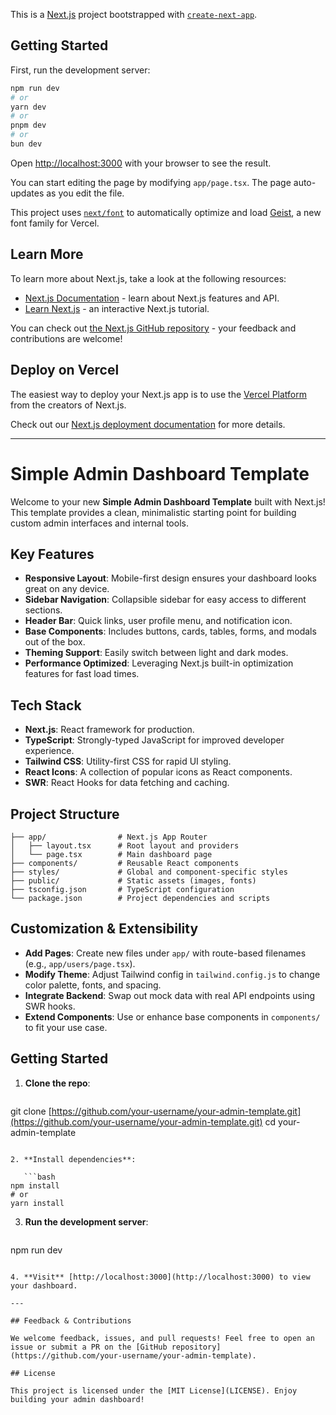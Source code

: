 This is a [Next.js](https://nextjs.org) project bootstrapped with [`create-next-app`](https://nextjs.org/docs/app/api-reference/cli/create-next-app).

## Getting Started

First, run the development server:

```bash
npm run dev
# or
yarn dev
# or
pnpm dev
# or
bun dev
```

Open [http://localhost:3000](http://localhost:3000) with your browser to see the result.

You can start editing the page by modifying `app/page.tsx`. The page auto-updates as you edit the file.

This project uses [`next/font`](https://nextjs.org/docs/app/building-your-application/optimizing/fonts) to automatically optimize and load [Geist](https://vercel.com/font), a new font family for Vercel.

## Learn More

To learn more about Next.js, take a look at the following resources:

* [Next.js Documentation](https://nextjs.org/docs) - learn about Next.js features and API.
* [Learn Next.js](https://nextjs.org/learn) - an interactive Next.js tutorial.

You can check out [the Next.js GitHub repository](https://github.com/vercel/next.js) - your feedback and contributions are welcome!

## Deploy on Vercel

The easiest way to deploy your Next.js app is to use the [Vercel Platform](https://vercel.com/new?utm_medium=default-template&filter=next.js&utm_source=create-next-app&utm_campaign=create-next-app-readme) from the creators of Next.js.

Check out our [Next.js deployment documentation](https://nextjs.org/docs/app/building-your-application/deploying) for more details.

---

# Simple Admin Dashboard Template

Welcome to your new **Simple Admin Dashboard Template** built with Next.js! This template provides a clean, minimalistic starting point for building custom admin interfaces and internal tools.

## Key Features

* **Responsive Layout**: Mobile-first design ensures your dashboard looks great on any device.
* **Sidebar Navigation**: Collapsible sidebar for easy access to different sections.
* **Header Bar**: Quick links, user profile menu, and notification icon.
* **Base Components**: Includes buttons, cards, tables, forms, and modals out of the box.
* **Theming Support**: Easily switch between light and dark modes.
* **Performance Optimized**: Leveraging Next.js built-in optimization features for fast load times.

## Tech Stack

* **Next.js**: React framework for production.
* **TypeScript**: Strongly-typed JavaScript for improved developer experience.
* **Tailwind CSS**: Utility-first CSS for rapid UI styling.
* **React Icons**: A collection of popular icons as React components.
* **SWR**: React Hooks for data fetching and caching.

## Project Structure

```
├── app/                # Next.js App Router
│   ├── layout.tsx      # Root layout and providers
│   └── page.tsx        # Main dashboard page
├── components/         # Reusable React components
├── styles/             # Global and component-specific styles
├── public/             # Static assets (images, fonts)
├── tsconfig.json       # TypeScript configuration
└── package.json        # Project dependencies and scripts
```

## Customization & Extensibility

* **Add Pages**: Create new files under `app/` with route-based filenames (e.g., `app/users/page.tsx`).
* **Modify Theme**: Adjust Tailwind config in `tailwind.config.js` to change color palette, fonts, and spacing.
* **Integrate Backend**: Swap out mock data with real API endpoints using SWR hooks.
* **Extend Components**: Use or enhance base components in `components/` to fit your use case.

## Getting Started

1. **Clone the repo**:

   ```bash
   ```

git clone [https://github.com/your-username/your-admin-template.git](https://github.com/your-username/your-admin-template.git)
cd your-admin-template

````

2. **Install dependencies**:

   ```bash
npm install
# or
yarn install
````

3. **Run the development server**:

   ```bash
   ```

npm run dev

```

4. **Visit** [http://localhost:3000](http://localhost:3000) to view your dashboard.

---

## Feedback & Contributions

We welcome feedback, issues, and pull requests! Feel free to open an issue or submit a PR on the [GitHub repository](https://github.com/your-username/your-admin-template).

## License

This project is licensed under the [MIT License](LICENSE). Enjoy building your admin dashboard!

```
